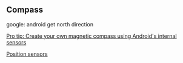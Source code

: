 ## Compass
google: android get north direction

[Pro tip: Create your own magnetic compass using Android's internal sensors](https://www.techrepublic.com/article/pro-tip-create-your-own-magnetic-compass-using-androids-internal-sensors/)

[Position sensors](https://developer.android.com/guide/topics/sensors/sensors_position)